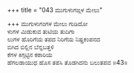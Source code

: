 +++
title = "043 ಮುಗುಳುಗಙ್ಗಳ ಮೇಲು"

+++
ಮುಗುಳುಗಂಗಳ ಮೇಲು ಗುಡಿದೋ  
ಳುಗಳ ಮಿಡುಕುವ ತುಟಿಯ ತುದಿಗಾ  
ಲುಗಳ ಹೊರಿಗೆಯ ತಪದ ನಿರಿಗೆಯ ನಿಷ್ಪ್ರಕಂಪನದ   
ಬಿಗಿದ ಬಿಲ್ಲಿನ ಬೆನ್ನಬತ್ತಳಿ  
ಕೆಗಳ ಕಿಗ್ಗಟ್ಟಿನ ಕಠಾರಿಯ                
ಹೆಗಲಡಾಯುಧ ಹೊಸ ತಪಸಿ ತೊಡಗಿದನು ಬಲುತಪವ  ॥43॥